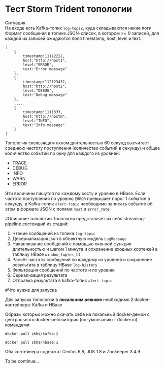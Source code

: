 # Тест Storm Trident топологии
Ситуация:
<br>
На входе есть Kafka-топик `log-topic`, куда складываются некие логи. Формат сообщения в топике JSON-список, в котором >= 0 записей, для каждой из записей ожидаются поля timestamp, host, level и text.

    [
        {
            timestamp:11112222,
            host:"http://host1",
            level:"ERROR",
            text:"Error message"
        },
        {
            timestamp:112123432,
            host:"http://host2",
            level:"DEBUG",
            text:"Debug message"
        },
        .....
        {
            timestamp:1111333,
            host:"http://hostN",
            level:"INFO",
            text:"Info message"
        }
    ]

Топология скользящим окном длительностью 60 секунд высчитает среднюю частоту поступления (количество событий в секунду) и общее количество событий по окну для каждого из уровней:

<ul>
<li>TRACE</li>
<li>DEBUG</li>
<li>INFO</li>
<li>WARN</li>
<li>ERROR</li>
</ul>

Эти величины пишутся по каждому хосту и уровню в HBase.
Если частота поступления по уровню `ERROR` превышает порог 1 событие в секунду,
в Kafka-топик `alert-topic` необходимо записать событие об этом в формате JSON с полями `host` и `error_rate`

#Описание топологии
Топология представляет из себя streaming-pipeline состоящий из стадий:

1. Чтение сообщений из топика `log-topic`
2. Десериализация json в объектную модель `LogMessage`
3. Накапливание сообщений с помощью оконной функции длительностью и шагом 1 минута и сохранение входных кортежей в таблицу HBase `window_tuples_t1`
4. Расчёт частоты сообщений по каждому из уровней и сохранение результата в таблицу HBase `log-history`
5. Фильтрация сообщений по частоте и по уровню
6. Сериализация результата
7. Отправка результата в kafka-топик `alert-topic`

#Что нужно для запуска

Для запуска топологии в **локальном режиме** необходимо 2 docker-контейнера: Kafka и HBase

Образы которых можно скачать себе на локальный docker-демон с центрального docker-репозитория (по-умолчанию - docker.io) командами:

`docker pull zkhs/kafka:1`

`docker pull zkhs/hbase:1`
 
Оба контейнера содержат Centos 6.8, JDK 1.8 и Zookeeper 3.4.9

To be continue...